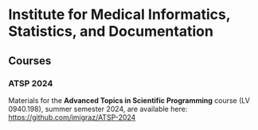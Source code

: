 # Institute for Medical Informatics, Statistics, and Documentation 

## Courses

### ATSP 2024

Materials for the **Advanced Topics in Scientific Programming** course (LV 0940.198), summer semester 2024, are available here: <https://github.com/imigraz/ATSP-2024>
